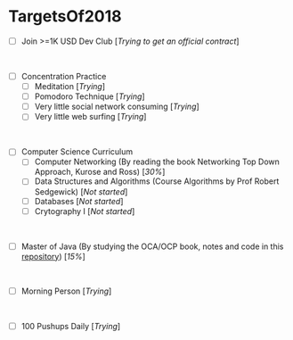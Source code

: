 # TargetsOf2018

* [ ] Join >=1K USD Dev Club [_Trying to get an official contract_]
<br/>

* [ ] Concentration Practice
    * [ ] Meditation [_Trying_]
    * [ ] Pomodoro Technique [_Trying_]
    * [ ] Very little social network consuming [_Trying_]
    * [ ] Very little web surfing [_Trying_]
<br/>

* [ ] Computer Science Curriculum
    * [ ] Computer Networking (By reading the book Networking Top Down Approach, Kurose and Ross) [_30%_]
    * [ ] Data Structures and Algorithms (Course Algorithms by Prof Robert Sedgewick) [_Not started_]
    * [ ] Databases [_Not started_]
    * [ ] Crytography I [_Not started_]
<br/>

* [ ] Master of Java (By studying the OCA/OCP book, notes and code in this [repository](https://github.com/VanTamNguyen/LearningJava)) [_15%_]
<br/>

* [ ] Morning Person [_Trying_]
<br/>

* [ ] 100 Pushups Daily [_Trying_]
